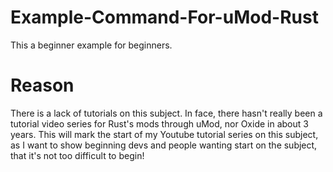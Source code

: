 # Example-Command-For-uMod-Rust
This a beginner example for beginners.

# Reason
There is a lack of tutorials on this subject. In face, there hasn't really been a tutorial video series for Rust's mods through uMod, nor Oxide in about 3 years. This will mark the start of my Youtube tutorial series on this subject, as I want to show beginning devs and people wanting start on the subject, that it's not too difficult to begin!
